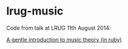 # lrug-music
Code from talk at LRUG 11th August 2014: 

[A gentle introduction to music theory (in ruby)](http://alexspeller.com/a-gentle-introduction-to-music-theory-in-ruby/)
